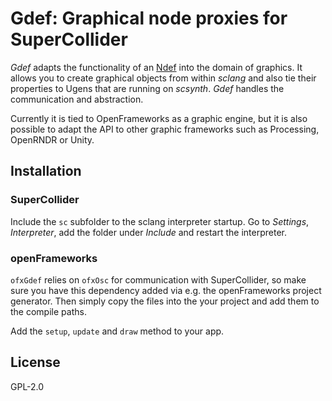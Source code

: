 # Gdef: Graphical node proxies for SuperCollider

*Gdef* adapts the functionality of an [Ndef](https://doc.sccode.org/Classes/Ndef.html) into the domain of graphics.
It allows you to create graphical objects from within *sclang* and also tie their properties to Ugens that are running on *scsynth*.
*Gdef* handles the communication and abstraction.

Currently it is tied to OpenFrameworks as a graphic engine, but it is also possible
to adapt the API to other graphic frameworks such as Processing, OpenRNDR or Unity.

## Installation

### SuperCollider

Include the `sc` subfolder to the sclang interpreter startup.
Go to *Settings*, *Interpreter*, add the folder under *Include* and restart the interpreter.

### openFrameworks

`ofxGdef` relies on `ofxOsc` for communication with SuperCollider, so make sure you have this dependency added
via e.g. the openFrameworks project generator.
Then simply copy the files into the your project and add them to the compile paths.

Add the `setup`, `update` and `draw` method to your app.

## License

GPL-2.0
